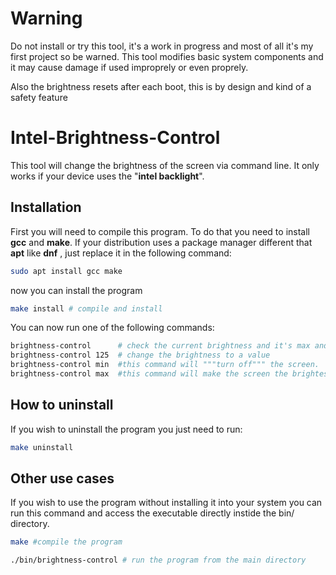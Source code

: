 # Warning
Do not install or try this tool, it's a work in progress and most of all it's my first project so be warned.
This tool modifies basic system components and it may cause damage if used improprely or even proprely.

Also the brightness resets after each boot, this is by design and kind of a safety feature

# Intel-Brightness-Control
This tool will change the brightness of the screen via command line.
It only works if your device uses the "**intel backlight**".

## Installation

First you will need to compile this program. To do that you need to install **gcc** and **make**.
If your distribution uses a package manager different that **apt** like **dnf** , just replace it in the following command:

```bash
sudo apt install gcc make 
```

now you can install the program

```bash
make install # compile and install
```

You can now run one of the following commands:
```bash
brightness-control      # check the current brightness and it's max and min setting 
brightness-control 125  # change the brightness to a value
brightness-control min  #this command will """turn off""" the screen.
brightness-control max  #this command will make the screen the brightest it can go
```

## How to uninstall

If you wish to uninstall the program you just need to run:

```bash
make uninstall
```

## Other use cases

If you wish to use the program without installing it into your system you can run this command and access the executable directly instide the bin/ directory.

```bash
make #compile the program
```
```bash
./bin/brightness-control # run the program from the main directory

